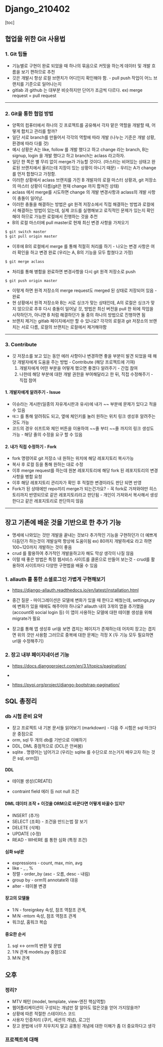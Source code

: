 # Django_210402

[toc]



## 협업을 위한 Git 사용법

### 1. Git 팁들

- 기능별로 구현이 완료 되었을 때 하나의 묶음으로 커밋을 하는게 데이터 및 개발 흐름을 보기 편하므로 추천
- 깃은 개발시 항상 로컬 브랜치가 어디인지 확인해야 함.  - pull push 작업이 어느 브랜치를 기준으로 일어나는지
- gitlab 과 github 는 대부분 비슷하지만 단어가 조금씩 다르다. ex) merge request = pull request



___



### 2. Git을 통한 협업 방법

- 양쪽의 컴퓨터에서 하나의 깃 프로젝트를 공유해서 각자 맡은 역할을 개발할 때, 어떻게 합치고 관리를 할까?
- 일단 서로 branch를 만들어서 각각의 역할에 따라 개발 (나누는 기준은 개발 상황, 환경에 따라 다를 것)
- 예시 상황은 A는 like, follow 를 개발 했다고 하고 change 라는 branch, B는 signup, login 을 개발 했다고 하고 branch는 aclass 라고하자.
- 일단 한 쪽은 별 무리 없이 merge가 가능할 것이다. (마스터는 비어있는 상태고 완료된 브랜치에서 올리는데 지장이 있는 상황이 아니기 때문) -  우리는 A가 change를 먼저 합쳤다고 가정함.
- 이러한 상황에서 aclass 브랜치를 가진 B 개발자의 로컬 마스터 상황과,  git 저장소의 마스터 상황이 다름(git은 현재 change 까지 합쳐진 상태)
- aclass 에서 merge를 시도하면 change 의 개발 변경사항과 aclass의 개발 사항이 충돌이 일어남.
- 이러한 충돌을 해결하는 방법은 git 원격 저장소에서 직접 해결하는 방법과 로컬에서 해결하는 방법이 있는데, 실제 코드를 실행해보고 로직적인 문제가 있는지 확인해야 하므로 가능한 로컬에서 진행하는 것을 추천 
- B의  로컬 마스터에 pull master로 현재 최신 변경 사항을 가져오기

```bash
$ git switch master
$ git pull origin master
```

- 이후에 B의 로컬에서 merge 를 통해 적절히 처리를 하기 - 나오는 변경 사항은 여러 확인을 하고 변경 완료 (우리는 A, B의 기능을 모두 합쳤다고 가정)

```bash
$ git merge aclass
```

- 처리를 통해 병합을 완료하면 변경사항을 다시 git 원격 저장소로 push

``` bash
$ git push origin master
```

- 이렇게 하면 원격 저장소의 merge request도 merged 된 상태로 저장되어 있음 - 완료
- 현 상황에서 원격 저장소와 B는 서로 싱크가 맞는 상태인데, A의 로컬은 싱크가 맞지 않으므로 추후 다시 충돌이 일어날 것, 방법은 최신 버전을 pull 한 뒤에 작업을 시작하던가, 아니면 B 처럼 해결하던가 둘 중의 하나의 방법으로 진행하면 됨 
- 브랜치 제거는 gitlab 페이지에서만 할 수 있나요? 각각의 로컬과 git 저장소의 브랜치는 서로 다름, 로컬의 브랜치는 로컬에서 제거해야함

___



### 3. Contribute

- 깃 저장소를 보고 있는 동안 에러 사항이나 변경하면 좋을 부분이 발견 되었을 때 해당 개발자에게 도움을 주는 방법 - Contribute (해당 프로젝트에 기여)
  1. 개발자에게 어떤 부분을 어떻게 했으면 좋겠다 알려주기 - 간접 참여
  2. 나한테 해당 부분에 대한 개발 권한을 부여해달라고 한 뒤, 직접 수정해주기 - 직접 참여

#### 1. 개발자에게 알려주기 - Issue

- 이슈라는 게시판(일종의 자유게시판과 유사)에 내가 ~~ 부분에 문제가 있다고 적을 수 있음
- ` 태그 ` 를 통해 알려줘도 되고, 옆에 체인키를 눌러 원하는 위치 링크 생성후 알려주는 것도 가능
- 코드의 경우 쉬프트와 체인 버튼을 이용하여 ~~줄 부터 ~~줄 까지의 링크 생성도 가능 - 해당 줄의 수정을 요구 할 수 있음

#### 2. 내가 직접 수정하기 - Fork

- fork 명령어로 git 저장소 내 원하는 위치에 해당 레포지토리 복사가능
- 복사 후 로컬 등을 통해 원하는 대로 수정
- 이후 merge request를 하는데 원본 레포지토리에 해당 fork 된 레포지토리의 변경 사항을 병합 요청
- 이후 해당 레포지토리 관리자가 확인 후 적절한 변경이라도 판단 되면 반영
- Fork가 된 상태에만 repo끼리 merge가 되는건가요? - 꼭 fork로 가져와야만 히스토리까지 반영되므로 같은 레포지토리라고 판단됨 - 개인이 가져와서 복사해서 생성한다고 같은 레포지토리로 판단하지 않음



___



## 장고 기존에 배운 것을 기반으로 한 추가 기능

- 명세에 나와있는 것만 개발을 끝내는 것보다 추가적인 기능을 구현하던가 더 예쁘게 다듬던가 하는것이 개발실력 향상에 도움이됨 ex) 80까지 개발하세요 라고 하면 100~120까지 개발하는 것이 좋음
- crud 를 활용하여 추가적인 개발을하고자 해도 막상 생각이 나질 않음
- 이럴 때 좋은 방법은 특정 웹서비스 사이트를 클론으로 만들어 보는것 - crud를 활용하여 사이트마다 다양한 구현법을 배울 수 있음



### 1. allauth 를 통한 소셜로그인 가볍게 구현해보기 

- https://django-allauth.readthedocs.io/en/latest/installation.html

- 중간 질문 - 마이그레이션은 모델에 변화가 있을 때 한다고 배웠는데, settings,py에 변화가 있을 때에도 해주어야 하나요? allauth 내의 3개의 앱을 추가했음 (account와 social login 등) 이 앱이 사용하는 모델에 대한 테이블 생성을 위해 migrate가 필요

- 장고를 통해 앱 생성후 url을 보면 겹치는 페이지가 존재하는데 어차피 장고는 겹치면 위의 것만 사용함 그러므로 중복에 대한 문제는 걱정 X (두 기능 모두 필요하면 url을 수정해주기)



### 2. 장고 내부 페이지네이션 기능

- https://docs.djangoproject.com/en/3.1/topics/pagination/
- 



- https://pypi.org/project/django-bootstrap-pagination/





## SQL 총정리

### db 시험 준비 요약

- 장고 프로젝트 내 기본 문서들 읽어보기 (markdown) - 다음 주 시험은 sql 마크다운 중점으로
- orm, sql 두 개의 db를 기반으로 이해하기
- DDL, DML 중점적으로 (DCL은 안써봄)
- sqlite . 명령어는 넘어가고 (우리는 sqlite 를 수단으로 쓰는거지 배우고자 하는 것은 sql, orm임)

#### DDL

- 테이블 생성(CREATE)

- contraint field 에러 등 not null 조건



#### DML 데이터 조작 + 이것을 ORM으로 바꾼다면 어떻게 바꿀수 있지?

- INSERT (추가)
- SELECT (조회) - 조건을 만드는법 잘 보기 
- DELETE (삭제)
- UPDATE (수정)
- READ - WHERE 를 통한 심화 (특정 조건)



#### 심화 sql문

- expressions - count, max, min, avg
- like - _ , % 
- 정렬 - order_by (asc - 오름, desc - 내림)
- group by - orm의 annotate와 대응
- alter - 테이블 변경



#### 장고의 모델들

- 1:N - foreignkey 속성, 참조 역참조 관계, 
- M:N  -mtom 속성, 참조 역참조 관계
- 워크샵, 홈워크 복습



#### 중요한 순서

1. sql <-> orm의 변환 및 문법
2. 1:N 관계 models.py 중점으로
3. M:N 관계 



## 오후



### 정리?

- MTV 패턴 (model, template, view-엔진 핵심역할)
- 웹어플리케이션이 구성되는 개념만 잘 알아도 많은것을 얻어 가지않을까?
- 상황에 따른 적절한 스테이터스 코드
- 사용자 인증처리 (쿠키, 세션의 개념), 로그인
- 장고 문법에 너무 치우치지 말고 공통된 개념에 대한 이해가 좀 더 중요하다고 생각



### 프로젝트에 대해

